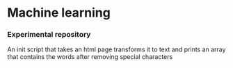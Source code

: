 # Machine learning

### Experimental repository

An init script that takes an html page transforms it to text
and prints an array that contains the words after removing special characters
